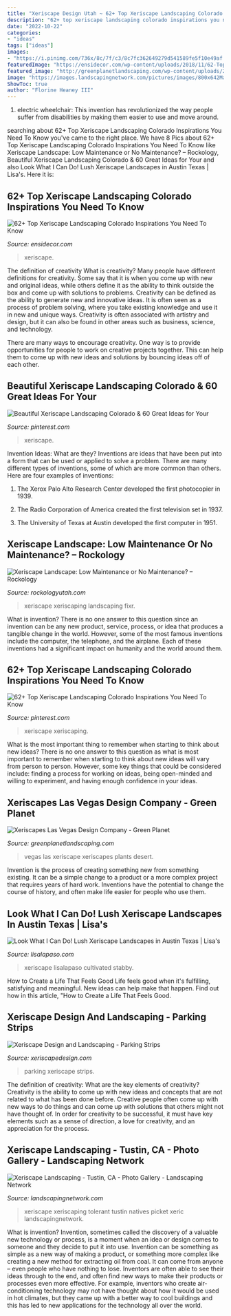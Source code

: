 ```yaml
---
title: "Xeriscape Design Utah ~ 62+ Top Xeriscape Landscaping Colorado Inspirations You Need To Know"
description: "62+ top xeriscape landscaping colorado inspirations you need to know"
date: "2022-10-22"
categories:
- "ideas"
tags: ["ideas"]
images:
- "https://i.pinimg.com/736x/8c/7f/c3/8c7fc362649279d541589fe5f10e49af.jpg"
featuredImage: "https://ensidecor.com/wp-content/uploads/2018/11/62-Top-Xeriscape-Landscaping-Colorado-Inspirations-You-Need-To-Know-46.jpg"
featured_image: "http://greenplanetlandscaping.com/wp-content/uploads/2015/04/05-0-8-980x537.jpg"
image: "https://images.landscapingnetwork.com/pictures/images/800x642Max/xeriscape-landscaping_107/front-yard-xeriscaping-creations-landscape-design_9462.JPG"
ShowToc: true
author: "Florine Heaney III"
---
```



1) electric wheelchair: This invention has revolutionized the way people suffer from disabilities by making them easier to use and move around.

	

		
searching about 62+ Top Xeriscape Landscaping Colorado Inspirations You Need To Know you've came to the right place. We have 8 Pics about 62+ Top Xeriscape Landscaping Colorado Inspirations You Need To Know like Xeriscape Landscape: Low Maintenance or No Maintenance? – Rockology, Beautiful Xeriscape Landscaping Colorado &amp; 60 Great Ideas for Your and also Look What I Can Do! Lush Xeriscape Landscapes in Austin Texas | Lisa&#039;s. Here it is:
		
    
## 62+ Top Xeriscape Landscaping Colorado Inspirations You Need To Know

<img loading=lazy src="https://ensidecor.com/wp-content/uploads/2018/11/62-Top-Xeriscape-Landscaping-Colorado-Inspirations-You-Need-To-Know-46.jpg" onerror="this.onerror=null;this.src='https://tse4.mm.bing.net/th?id=OIP.DafoZlQ4YakSlHYW-wfS9AHaFj&amp;pid=15.1';" alt="62+ Top Xeriscape Landscaping Colorado Inspirations You Need To Know">

_Source: ensidecor.com_

>xeriscape. 

	

The definition of creativity
What is creativity? Many people have different definitions for creativity. Some say that it is when you come up with new and original ideas, while others define it as the ability to think outside the box and come up with solutions to problems.
Creativity can be defined as the ability to generate new and innovative ideas. It is often seen as a process of problem solving, where you take existing knowledge and use it in new and unique ways. Creativity is often associated with artistry and design, but it can also be found in other areas such as business, science, and technology.

There are many ways to encourage creativity. One way is to provide opportunities for people to work on creative projects together. This can help them to come up with new ideas and solutions by bouncing ideas off of each other.

    
## Beautiful Xeriscape Landscaping Colorado &amp; 60 Great Ideas For Your

<img loading=lazy src="https://i.pinimg.com/736x/35/46/be/3546be30c8dea093e9ca16555234c2ec.jpg" onerror="this.onerror=null;this.src='https://tse3.mm.bing.net/th?id=OIP.3wVEHejL2eLpIeL-z3aXDwHaLD&amp;pid=15.1';" alt="Beautiful Xeriscape Landscaping Colorado &amp; 60 Great Ideas for Your">

_Source: pinterest.com_

>xeriscape. 

	

Invention Ideas: What are they?
Inventions are ideas that have been put into a form that can be used or applied to solve a problem. There are many different types of inventions, some of which are more common than others. Here are four examples of inventions:
1. The Xerox Palo Alto Research Center developed the first photocopier in 1939.

2. The Radio Corporation of America created the first television set in 1937.

3. The University of Texas at Austin developed the first computer in 1951.


    
## Xeriscape Landscape: Low Maintenance Or No Maintenance? – Rockology

<img loading=lazy src="https://www.rockologyutah.com/wp-content/uploads/2020/04/pioneer_iStock-627447490-768x512.jpg" onerror="this.onerror=null;this.src='https://tse3.mm.bing.net/th?id=OIP.yEQft1E1WJrJMW9ajs3xwwHaE8&amp;pid=15.1';" alt="Xeriscape Landscape: Low Maintenance or No Maintenance? – Rockology">

_Source: rockologyutah.com_

>xeriscape xeriscaping landscaping fixr. 

	

What is invention?
There is no one answer to this question since an invention can be any new product, service, process, or idea that produces a tangible change in the world. However, some of the most famous inventions include the computer, the telephone, and the airplane. Each of these inventions had a significant impact on humanity and the world around them.

    
## 62+ Top Xeriscape Landscaping Colorado Inspirations You Need To Know

<img loading=lazy src="https://i.pinimg.com/736x/8c/7f/c3/8c7fc362649279d541589fe5f10e49af.jpg" onerror="this.onerror=null;this.src='https://tse2.mm.bing.net/th?id=OIP.LD8AWl7wB3be-KJpayNLuwHaFj&amp;pid=15.1';" alt="62+ Top Xeriscape Landscaping Colorado Inspirations You Need To Know">

_Source: pinterest.com_

>xeriscape xeriscaping. 

	

What is the most important thing to remember when starting to think about new ideas?
There is no one answer to this question as what is most important to remember when starting to think about new ideas will vary from person to person. However, some key things that could be considered include: finding a process for working on ideas, being open-minded and willing to experiment, and having enough confidence in your ideas.

    
## Xeriscapes Las Vegas Design Company - Green Planet

<img loading=lazy src="http://greenplanetlandscaping.com/wp-content/uploads/2015/04/05-0-8-980x537.jpg" onerror="this.onerror=null;this.src='https://tse3.mm.bing.net/th?id=OIP.lhLd0CP7o3PKfWxjGL8DYAHaED&amp;pid=15.1';" alt="Xeriscapes Las Vegas Design Company - Green Planet">

_Source: greenplanetlandscaping.com_

>vegas las xeriscape xeriscapes plants desert. 

	

Invention is the process of creating something new from something existing. It can be a simple change to a product or a more complex project that requires years of hard work. Inventions have the potential to change the course of history, and often make life easier for people who use them.

    
## Look What I Can Do! Lush Xeriscape Landscapes In Austin Texas | Lisa&#039;s

<img loading=lazy src="https://i1.wp.com/lisalapaso.com/wp-content/uploads/2011/02/img_2880.jpg?ssl=1" onerror="this.onerror=null;this.src='https://tse4.mm.bing.net/th?id=OIP.8EE7S8JrMutJVbe7WVM-JgHaFj&amp;pid=15.1';" alt="Look What I Can Do! Lush Xeriscape Landscapes in Austin Texas | Lisa&#039;s">

_Source: lisalapaso.com_

>xeriscape lisalapaso cultivated stabby. 

	

How to Create a Life That Feels Good
Life feels good when it's fulfilling, satisfying and meaningful. New ideas can help make that happen. Find out how in this article, "How to Create a Life That Feels Good.

    
## Xeriscape Design And Landscaping - Parking Strips

<img loading=lazy src="https://www.xeriscapedesign.com/media/k2/galleries/12/sm-avepark2.jpg" onerror="this.onerror=null;this.src='https://tse3.mm.bing.net/th?id=OIP.0ghuc4pa-UEw6Wm_r2fjRQHaLI&amp;pid=15.1';" alt="Xeriscape Design and Landscaping - Parking Strips">

_Source: xeriscapedesign.com_

>parking xeriscape strips. 

	

The definition of creativity: What are the key elements of creativity?
Creativity is the ability to come up with new ideas and concepts that are not related to what has been done before. Creative people often come up with new ways to do things and can come up with solutions that others might not have thought of. In order for creativity to be successful, it must have key elements such as a sense of direction, a love for creativity, and an appreciation for the process.

    
## Xeriscape Landscaping - Tustin, CA - Photo Gallery - Landscaping Network

<img loading=lazy src="https://images.landscapingnetwork.com/pictures/images/800x642Max/xeriscape-landscaping_107/front-yard-xeriscaping-creations-landscape-design_9462.JPG" onerror="this.onerror=null;this.src='https://tse1.mm.bing.net/th?id=OIP.mRlOwY6nUTC6oO5xstXo1AHaFj&amp;pid=15.1';" alt="Xeriscape Landscaping - Tustin, CA - Photo Gallery - Landscaping Network">

_Source: landscapingnetwork.com_

>xeriscape xeriscaping tolerant tustin natives picket xeric landscapingnetwork. 

	

What is invention?
Invention, sometimes called the discovery of a valuable new technology or process, is a moment when an idea or design comes to someone and they decide to put it into use. Invention can be something as simple as a new way of making a product, or something more complex like creating a new method for extracting oil from coal. It can come from anyone – even people who have nothing to lose. Inventors are often able to see their ideas through to the end, and often find new ways to make their products or processes even more effective. For example, inventors who create air-conditioning technology may not have thought about how it would be used in hot climates, but they came up with a better way to cool buildings and this has led to new applications for the technology all over the world.

